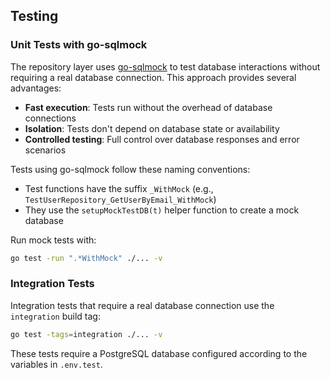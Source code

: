 ## Testing

### Unit Tests with go-sqlmock

The repository layer uses [go-sqlmock](https://github.com/DATA-DOG/go-sqlmock) to test database interactions without requiring a real database connection. This approach provides several advantages:

- **Fast execution**: Tests run without the overhead of database connections
- **Isolation**: Tests don't depend on database state or availability
- **Controlled testing**: Full control over database responses and error scenarios

Tests using go-sqlmock follow these naming conventions:

- Test functions have the suffix `_WithMock` (e.g., `TestUserRepository_GetUserByEmail_WithMock`)
- They use the `setupMockTestDB(t)` helper function to create a mock database

Run mock tests with:

```bash
go test -run ".*WithMock" ./... -v
```

### Integration Tests

Integration tests that require a real database connection use the `integration` build tag:

```bash
go test -tags=integration ./... -v
```

These tests require a PostgreSQL database configured according to the variables in `.env.test`.
